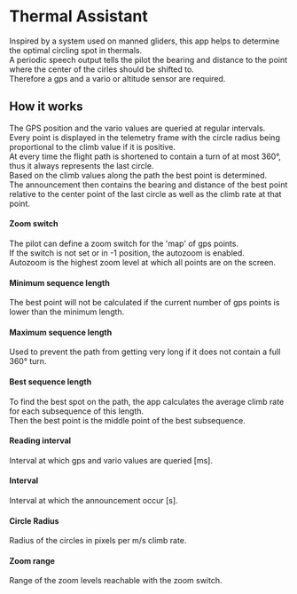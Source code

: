 # Thermal Assistant
Inspired by a system used on manned gliders, this app helps to determine the optimal circling spot in thermals.\
A periodic speech output tells the pilot the bearing and distance to the point where the center of the cirles should be shifted to.\
Therefore a gps and a vario or altitude sensor are required.
## How it works
The GPS position and the vario values are queried at regular intervals.\
Every point is displayed in the telemetry frame with the circle radius being proportional to the climb value if it is positive.\
At every time the flight path is shortened to contain a turn of at most 360°, thus it always represents the last circle.\
Based on the climb values along the path the best point is determined.\
The announcement then contains the bearing and distance of the best point relative to the center point of the last circle as well as the climb rate at that point.

#### Zoom switch
The pilot can define a zoom switch for the 'map' of gps points.\
If the switch is not set or in -1 position, the autozoom is enabled.\
Autozoom is the highest zoom level at which all points are on the screen.

#### Minimum sequence length
The best point will not be calculated if the current number of gps points is lower than the minimum length.

#### Maximum sequence length
Used to prevent the path from getting very long if it does not contain a full 360° turn.

#### Best sequence length
To find the best spot on the path, the app calculates the average climb rate for each subsequence of this length.\
Then the best point is the middle point of the best subsequence.

#### Reading interval
Interval at which gps and vario values are queried [ms].

#### Interval
Interval at which the announcement occur [s].

#### Circle Radius
Radius of the circles in pixels per m/s climb rate.

#### Zoom range
Range of the zoom levels reachable with the zoom switch.
